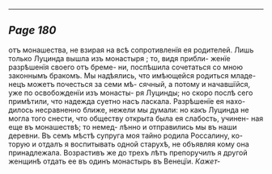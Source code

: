 

---
*Page 180*
---

отъ монашества, не взирая на всѣ сопротивленїя ея родителей.
Лишь только Луцинда вышла изъ монастыря ; то, видя прибли- женїе разрѣшенїя своего отъ бреме- ни, поспѣшила сочетаться со мною законнымъ бракомъ. Мы надѣялись, что имѣющейся родиться младе- нецъ можетъ почесться за семи мѣ- сячный, а потому и начавшїйся, уже по освобожденїи изъ монасты- ря Луцинды; но скоро послѣ сего примѣтили, что надежда суетно насъ ласкала. Разрѣшенїе ея нахо- дилось несравненно ближе, нежели мы думали: но какъ Луцинда не могла того снести, что обществу открыта была ея слабость, учинен- ная еще въ монашествѣ; то немед- лѣнно и отправились мы въ наши деревни. Въ семъ мѣстѣ супруга моя тайно родила Россалину, ко- торую и отдалъ я воспитывать одной старухѣ, не объявляя кому она принадлежала. Возрастивъ же до трехъ лѣтъ препоручилъ я другой женщинѣ отдать ее въ одинъ монастырь въ Венецїи.
*Кажет-*